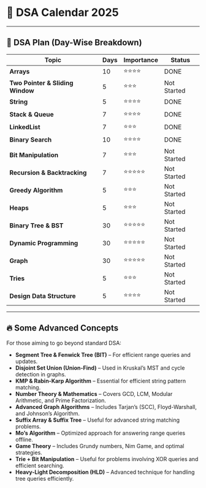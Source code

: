 # 📅 DSA Calendar 2025

---

## 📌 DSA Plan (Day-Wise Breakdown)

| Topic | Days | Importance | Status |
|--------|------|------------|---------|
| **Arrays** | 10 | ⭐⭐⭐⭐ | DONE |
| **Two Pointer & Sliding Window** | 5 | ⭐⭐⭐ | Not Started |
| **String** | 5 | ⭐⭐⭐⭐ | DONE |
| **Stack & Queue** | 7 | ⭐⭐⭐⭐ | DONE |
| **LinkedList** | 7 | ⭐⭐⭐ | DONE |
| **Binary Search** | 10 | ⭐⭐⭐⭐ | DONE |
| **Bit Manipulation** | 7 | ⭐⭐⭐ | Not Started |
| **Recursion & Backtracking** | 7 | ⭐⭐⭐⭐⭐ | Not Started |
| **Greedy Algorithm** | 5 | ⭐⭐⭐ | Not Started |
| **Heaps** | 5 | ⭐⭐⭐ | Not Started |
| **Binary Tree & BST** | 30 | ⭐⭐⭐⭐⭐ | Not Started |
| **Dynamic Programming** | 30 | ⭐⭐⭐⭐⭐ | Not Started |
| **Graph** | 30 | ⭐⭐⭐⭐⭐ | Not Started |
| **Tries** | 5 | ⭐⭐⭐ | Not Started |
| **Design Data Structure** | 5 | ⭐⭐⭐⭐ | Not Started |

---

## 🔥 Some Advanced Concepts

For those aiming to go beyond standard DSA:

- **Segment Tree & Fenwick Tree (BIT)** – For efficient range queries and updates.
- **Disjoint Set Union (Union-Find)** – Used in Kruskal’s MST and cycle detection in graphs.
- **KMP & Rabin-Karp Algorithm** – Essential for efficient string pattern matching.
- **Number Theory & Mathematics** – Covers GCD, LCM, Modular Arithmetic, and Prime Factorization.
- **Advanced Graph Algorithms** – Includes Tarjan’s (SCC), Floyd-Warshall, and Johnson’s Algorithm.
- **Suffix Array & Suffix Tree** – Useful for advanced string matching problems.
- **Mo’s Algorithm** – Optimized approach for answering range queries offline.
- **Game Theory** – Includes Grundy numbers, Nim Game, and optimal strategies.
- **Trie + Bit Manipulation** – Useful for problems involving XOR queries and efficient searching.
- **Heavy-Light Decomposition (HLD)** – Advanced technique for handling tree queries efficiently.